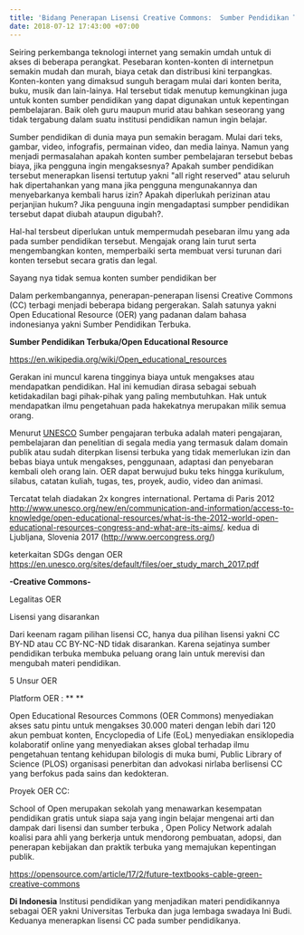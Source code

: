```yaml
---
title: 'Bidang Penerapan Lisensi Creative Commons:  Sumber Pendidikan Terbuka'
date: 2018-07-12 17:43:00 +07:00
---
```


Seiring perkembanga teknologi internet yang semakin umdah untuk di akses di beberapa perangkat. Pesebaran konten-konten di internetpun semakin mudah dan murah, biaya cetak dan distribusi kini terpangkas. Konten-konten yang dimaksud sunguh beragam mulai dari konten berita, buku, musik dan lain-lainya. Hal tersebut tidak menutup kemungkinan juga untuk konten sumber pendidikan yang dapat digunakan untuk kepentingan pembelajaran. Baik oleh guru maupun murid atau bahkan seseorang yang tidak tergabung dalam suatu institusi pendidikan namun ingin belajar. 

Sumber pendidikan di dunia maya pun semakin beragam. Mulai dari teks, gambar, video,  infografis, permainan video, dan media lainya. Namun yang menjadi permasalahan apakah konten sumber pembelajaran tersebut bebas biaya, jika pengguna ingin mengaksesnya? Apakah sumber pendidikan tersebut menerapkan lisensi tertutup yakni "all right reserved" atau seluruh hak dipertahankan yang mana jika pengguna mengunakannya dan menyebarkanya kembali harus izin? Apakah diperlukah perizinan atau perjanjian hukum? Jika penguuna ingin mengadaptasi sumpber pendidikan tersebut  dapat diubah ataupun digubah?. 

Hal-hal tersbeut diperlukan untuk mempermudah pesebaran ilmu yang ada pada sumber pendidikan tersebut. Mengajak orang lain turut serta mengembangkan konten, memperbaiki serta membuat versi turunan dari konten tersebut secara gratis dan legal. 

Sayang nya tidak semua konten sumber pendidikan ber   


Dalam perkembangannya, penerapan-penerapan lisensi Creative Commons (CC) terbagi menjadi beberapa bidang pergerakan. Salah satunya yakni Open Educational Resource (OER) yang padanan dalam bahasa indonesianya yakni Sumber Pendidikan Terbuka.

**Sumber Pendidikan Terbuka/Open Educational Resource**

https://en.wikipedia.org/wiki/Open_educational_resources

Gerakan ini muncul karena tingginya biaya untuk mengakses atau mendapatkan pendidikan. Hal ini kemudian dirasa sebagai sebuah ketidakadilan bagi pihak-pihak yang paling membutuhkan. Hak untuk mendapatkan ilmu pengetahuan pada hakekatnya merupakan milik semua orang.

Menurut [UNESCO](http://http://www.unesco.org/new/en/communication-and-information/access-to-knowledge/open-educational-resources/what-are-open-educational-resources-oers/) Sumber pengajaran terbuka adalah materi pengajaran, pembelajaran dan penelitian di segala media yang termasuk dalam domain publik atau sudah diterpkan lisensi terbuka yang tidak memerlukan izin dan bebas biaya untuk mengakses, penggunaan, adaptasi dan penyebaran kembali oleh orang lain. OER dapat berwujud buku teks hingga kurikulum, silabus, catatan kuliah, tugas, tes, proyek, audio, video dan animasi.

Tercatat telah  diadakan 2x kongres international. Pertama di Paris 2012 http://www.unesco.org/new/en/communication-and-information/access-to-knowledge/open-educational-resources/what-is-the-2012-world-open-educational-resources-congress-and-what-are-its-aims/.  kedua di Ljubljana, Slovenia 2017   (http://www.oercongress.org/) 

keterkaitan SDGs dengan OER https://en.unesco.org/sites/default/files/oer_study_march_2017.pdf

**-Creative Commons-**

Legalitas OER

Lisensi yang disarankan

Dari keenam ragam  pilihan lisensi CC, hanya dua pilihan lisensi yakni CC BY-ND atau  CC BY-NC-ND tidak disarankan. Karena sejatinya sumber pendidikan terbuka membuka peluang orang lain untuk merevisi dan mengubah materi pendidikan. 

5 Unsur OER

Platform OER : ** **  

Open Educational Resources Commons (OER Commons) menyediakan akses satu pintu untuk mengakses 30.000 materi dengan lebih dari 120 akun pembuat konten, Encyclopedia of Life (EoL) menyediakan ensiklopedia kolaboratif online yang menyediakan akses global terhadap ilmu pengetahuan tentang kehidupan bilologis di muka bumi,  Public Library of Science (PLOS) organisasi  penerbitan dan advokasi nirlaba berlisensi CC yang berfokus pada sains dan kedokteran.  

Proyek OER CC: 

School of Open merupakan sekolah yang menawarkan kesempatan  pendidikan gratis untuk siapa saja yang ingin belajar mengenai arti dan dampak dari lisensi dan sumber terbuka , Open Policy Network adalah  koalisi para ahli yang berkerja untuk mendorong pembuatan, adopsi, dan penerapan kebijakan dan praktik terbuka yang memajukan kepentingan publik. 

https://opensource.com/article/17/2/future-textbooks-cable-green-creative-commons

**Di Indonesia**
Institusi pendidikan yang menjadikan materi pendidikannya sebagai OER yakni  Universitas Terbuka dan juga lembaga swadaya  Ini Budi. Keduanya menerapkan lisensi CC pada sumber pendidikanya.